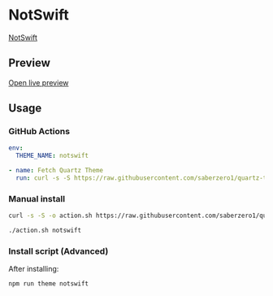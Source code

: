 # NotSwift

[NotSwift](https://github.com/davidjroos)

## Preview

[Open live preview](https://quartz-themes.github.io/notswift/)

## Usage

### GitHub Actions

```yaml
env:
  THEME_NAME: notswift
```

```yaml
- name: Fetch Quartz Theme
  run: curl -s -S https://raw.githubusercontent.com/saberzero1/quartz-themes/master/action.sh | bash -s -- $THEME_NAME
```

### Manual install

```bash
curl -s -S -o action.sh https://raw.githubusercontent.com/saberzero1/quartz-themes/master/action.sh

./action.sh notswift
```

### Install script (Advanced)

After installing:

```bash
npm run theme notswift
```
